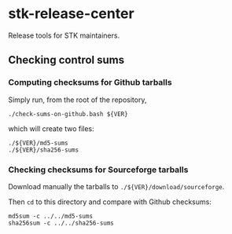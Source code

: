 # stk-release-center

Release tools for STK maintainers.


## Checking control sums

### Computing checksums for Github tarballs

Simply run, from the root of the repository,
```
./check-sums-on-github.bash ${VER}
```
which will create two files:
```
./${VER}/md5-sums
./${VER}/sha256-sums
```

### Checking checksums for Sourceforge tarballs

Download manually the tarballs to `./${VER}/download/sourceforge`.

Then `cd` to this directory and compare with Github checksums:
```
md5sum -c ../../md5-sums
sha256sum -c ../../sha256-sums
```

